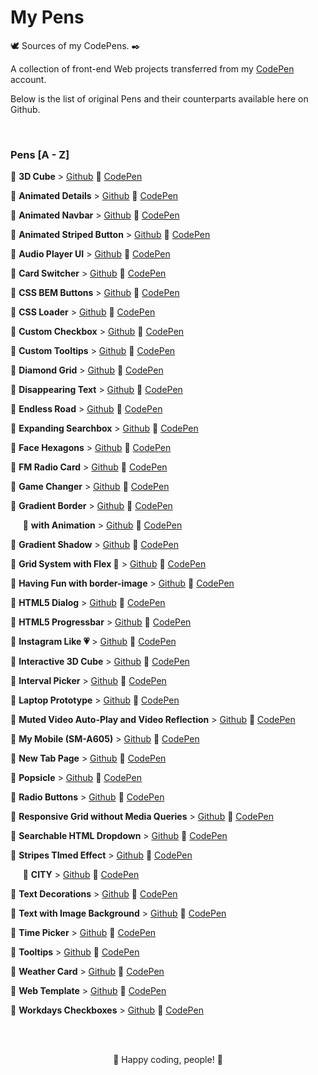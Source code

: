 # My Pens

🕊️ Sources of my CodePens. ✒️

A collection of front-end Web projects transferred from my [CodePen](https://codepen.io/igorskyflyer/pens/public/) account.

Below is the list of original Pens and their counterparts available here on Github.

<br>

### Pens [A - Z]

📌 **3D Cube** &gt; [Github](https://github.com/igorskyflyer/my-pens/tree/main/3d-cube) 🧿 [CodePen](https://codepen.io/igorskyflyer/pen/dBNKeL)

📌 **Animated Details** &gt; [Github](https://github.com/igorskyflyer/my-pens/tree/main/animated-details) 🧿 [CodePen](https://codepen.io/igorskyflyer/pen/ZdZjqw)

📌 **Animated Navbar** &gt; [Github](https://github.com/igorskyflyer/my-pens/tree/main/animated-navbar) 🧿 [CodePen](https://codepen.io/igorskyflyer/pen/BgQxpE)

📌 **Animated Striped Button** &gt; [Github](https://github.com/igorskyflyer/my-pens/tree/main/animated-striped-button) 🧿 [CodePen](https://codepen.io/igorskyflyer/pen/JQVaOE)

📌 **Audio Player UI** &gt; [Github](https://github.com/igorskyflyer/my-pens/tree/main/audio-player-ui) 🧿 [CodePen](https://codepen.io/igorskyflyer/details/OYaLrb)

📌 **Card Switcher** &gt; [Github](https://github.com/igorskyflyer/my-pens/tree/main/card-switcher) 🧿 [CodePen](https://codepen.io/igorskyflyer/pen/orGMdy)

📌 **CSS BEM Buttons** &gt; [Github](https://github.com/igorskyflyer/my-pens/tree/main/css-bem-buttons) 🧿 [CodePen](https://codepen.io/igorskyflyer/pen/MWgOERq)

📌 **CSS Loader** &gt; [Github](https://github.com/igorskyflyer/my-pens/tree/main/css-loader) 🧿 [CodePen](https://codepen.io/igorskyflyer/pen/qedjjN)

📌 **Custom Checkbox** &gt; [Github](https://github.com/igorskyflyer/my-pens/tree/main/custom-checkbox) 🧿 [CodePen](https://codepen.io/igorskyflyer/pen/gNmwQQ)

📌 **Custom Tooltips** &gt; [Github](https://github.com/igorskyflyer/my-pens/tree/main/custom-tooltips) 🧿 [CodePen](https://codepen.io/igorskyflyer/pen/VwexbQz)

📌 **Diamond Grid** &gt; [Github](https://github.com/igorskyflyer/my-pens/tree/main/diamond-grid) 🧿 [CodePen](https://codepen.io/igorskyflyer/pen/PrdKej)

📌 **Disappearing Text** &gt; [Github](https://github.com/igorskyflyer/my-pens/tree/main/disappearing-text) 🧿 [CodePen](https://codepen.io/igorskyflyer/pen/LKqwXr)

📌 **Endless Road** &gt; [Github](https://github.com/igorskyflyer/my-pens/tree/main/endless-road) 🧿 [CodePen](https://codepen.io/igorskyflyer/pen/QXBrXz)

📌 **Expanding Searchbox** &gt; [Github](https://github.com/igorskyflyer/my-pens/tree/main/expanding-searchbox) 🧿 [CodePen](https://codepen.io/igorskyflyer/pen/OewvyL)

📌 **Face Hexagons** &gt; [Github](https://github.com/igorskyflyer/my-pens/tree/main/face-hexagons) 🧿 [CodePen](https://codepen.io/igorskyflyer/pen/agWYZa)

📌 **FM Radio Card** &gt; [Github](https://github.com/igorskyflyer/my-pens/tree/main/fm-radio-card) 🧿 [CodePen](https://codepen.io/igorskyflyer/details/MdPNNp)

📌 **Game Changer** &gt; [Github](https://github.com/igorskyflyer/my-pens/tree/main/game-changer) 🧿 [CodePen](https://codepen.io/igorskyflyer/pen/wvwyGpa)

📌 **Gradient Border** &gt; [Github](https://github.com/igorskyflyer/my-pens/tree/main/gradient-border) 🧿 [CodePen](https://codepen.io/igorskyflyer/pen/wLEqVj)

&nbsp;&nbsp;&nbsp;&nbsp;&nbsp;📌 **with Animation** &gt; [Github](https://github.com/igorskyflyer/my-pens/tree/main/gradient-border/with-animation) 🧿 [CodePen](https://codepen.io/igorskyflyer/pen/KjxXNY)

📌 **Gradient Shadow** &gt; [Github](https://github.com/igorskyflyer/my-pens/tree/main/gradient-shadow) 🧿 [CodePen](https://codepen.io/igorskyflyer/pen/vqzeRd)

📌 **Grid System with Flex 💪** &gt; [Github](https://github.com/igorskyflyer/my-pens/tree/main/grid-system-with-flex) 🧿 [CodePen](https://codepen.io/igorskyflyer/pen/pYvaYN)

📌 **Having Fun with border-image** &gt; [Github](https://github.com/igorskyflyer/my-pens/tree/main/having-fun-with-border-image) 🧿 [CodePen](https://codepen.io/igorskyflyer/pen/gEOmPo)

📌 **HTML5 Dialog** &gt; [Github](https://github.com/igorskyflyer/my-pens/tree/main/html5-dialog) 🧿 [CodePen](https://codepen.io/igorskyflyer/pen/agrGXm)

📌 **HTML5 Progressbar** &gt; [Github](https://github.com/igorskyflyer/my-pens/tree/main/html5-progressbar) 🧿 [CodePen](https://codepen.io/igorskyflyer/pen/dxqgqr)

📌 **Instagram Like 💗** &gt; [Github](https://github.com/igorskyflyer/my-pens/tree/main/instagram-like) 🧿 [CodePen](https://codepen.io/igorskyflyer/pen/dBXNaj)

📌 **Interactive 3D Cube** &gt; [Github](https://github.com/igorskyflyer/my-pens/tree/main/interactive-3d-cube) 🧿 [CodePen](https://codepen.io/igorskyflyer/pen/XvbQpp)

📌 **Interval Picker** &gt; [Github](https://github.com/igorskyflyer/my-pens/tree/main/interval-picker) 🧿 [CodePen](https://codepen.io/igorskyflyer/pen/oNbLmwP)

📌 **Laptop Prototype** &gt; [Github](https://github.com/igorskyflyer/my-pens/tree/main/laptop-prototype) 🧿 [CodePen](https://codepen.io/igorskyflyer/pen/orWEjo)

📌 **Muted Video Auto-Play and Video Reflection** &gt; [Github](https://github.com/igorskyflyer/my-pens/tree/main/muted-video-autoplay-and-video-reflection) 🧿 [CodePen](https://codepen.io/igorskyflyer/pen/xBrwza)

📌 **My Mobile (SM-A605)** &gt; [Github](https://github.com/igorskyflyer/my-pens/tree/main/my-mobile-SM-A605) 🧿 [CodePen](https://codepen.io/igorskyflyer/pen/pmGyGR)

📌 **New Tab Page** &gt; [Github](https://github.com/igorskyflyer/my-pens/tree/main/new-tab-page) 🧿 [CodePen](https://codepen.io/igorskyflyer/pen/xNmEGZ)

📌 **Popsicle** &gt; [Github](https://github.com/igorskyflyer/my-pens/tree/main/popsicle) 🧿 [CodePen](https://codepen.io/igorskyflyer/pen/ydaMYJ)

📌 **Radio Buttons** &gt; [Github](https://github.com/igorskyflyer/my-pens/tree/main/radio-buttons) 🧿 [CodePen](https://codepen.io/igorskyflyer/pen/JqaYKK)

📌 **Responsive Grid without Media Queries** &gt; [Github](https://github.com/igorskyflyer/my-pens/tree/main/responsive-grid-without-media-queries) 🧿 [CodePen](https://codepen.io/igorskyflyer/pen/YbZNMo)

📌 **Searchable HTML Dropdown** &gt; [Github](https://github.com/igorskyflyer/my-pens/tree/main/searchable-html-dropdown) 🧿 [CodePen](https://codepen.io/igorskyflyer/pen/MMRqNy)

📌 **Stripes TImed Effect** &gt; [Github](https://github.com/igorskyflyer/my-pens/tree/main/stripes-timed-effect) 🧿 [CodePen](https://codepen.io/igorskyflyer/pen/WNbjQEB)

&nbsp;&nbsp;&nbsp;&nbsp;&nbsp;📌 **CITY** &gt; [Github](https://github.com/igorskyflyer/my-pens/tree/main/stripes-timed-effect/city) 🧿 [CodePen](https://codepen.io/igorskyflyer/pen/MWYmaLe)

📌 **Text Decorations** &gt; [Github](https://github.com/igorskyflyer/my-pens/tree/main/text-decorations) 🧿 [CodePen](https://codepen.io/igorskyflyer/pen/MMdGRW)

📌 **Text with Image Background** &gt; [Github](https://github.com/igorskyflyer/my-pens/tree/main/text-with-image-background) 🧿 [CodePen](https://codepen.io/igorskyflyer/pen/KjxyBW)

📌 **Time Picker** &gt; [Github](https://github.com/igorskyflyer/my-pens/tree/main/time-picker) 🧿 [CodePen](https://codepen.io/igorskyflyer/pen/rNxWNqq)

📌 **Tooltips** &gt; [Github](https://github.com/igorskyflyer/my-pens/tree/main/tooltips) 🧿 [CodePen](https://codepen.io/igorskyflyer/pen/MMbQOV)

📌 **Weather Card** &gt; [Github](https://github.com/igorskyflyer/my-pens/tree/main/weather-card) 🧿 [CodePen](https://codepen.io/igorskyflyer/pen/zQaXqW)

📌 **Web Template** &gt; [Github](https://github.com/igorskyflyer/my-pens/tree/main/web-template) 🧿 [CodePen](https://codepen.io/igorskyflyer/pen/YbvBRQ)

📌 **Workdays Checkboxes** &gt; [Github](https://github.com/igorskyflyer/my-pens/tree/main/workdays-checkboxes) 🧿 [CodePen](https://codepen.io/igorskyflyer/pen/QWyEZzd)

<br>
<br>

<p align="center">
🎉 Happy coding, people! 🙌
</p>
